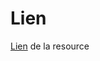 # Lien

[Lien](https://www.swisstransfer.com/d/7654b428-b3b1-4ea0-b0e4-a78c16f60e27) de la resource
